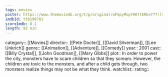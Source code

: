 ```yaml
---
tags: movies
poster: https://www.themoviedb.org/t/p/original/wFSpyMsp7H0ttERbxY7Trlv8xry.jpg
imdbId: tt0198781
scoreImdb: 8.1
length: 92 min
---
```


category:: [[Movies]]
director:: [[Pete Docter]], [[David Silverman]], [[Lee Unkrich]]
genre:: [[Animation]], [[Adventure]], [[Comedy]]
year:: 2001
cast:: [[Billy Crystal]], [[John Goodman]], [[Mary Gibbs]]
plot:: In order to power the city, monsters have to scare children so that they scream. However, the children are toxic to the monsters, and after a child gets through, two monsters realize things may not be what they think.
watchlist::
rating::
